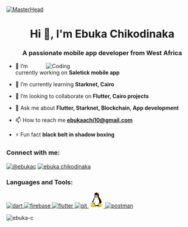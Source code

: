 [![MasterHead](https://media.licdn.com/dms/image/D4E16AQFjeEctU1O0tQ/profile-displaybackgroundimage-shrink_350_1400/0/1717524793193?e=1723680000&v=beta&t=njJzP2LviZmWE9TZFfyhr4sRSzLhAQyx64vBIGu5p1I)](https://rishavchanda.io)
<h1 align="center">Hi 👋, I'm Ebuka Chikodinaka</h1>
<h3 align="center">A passionate mobile app developer from West Africa</h3>
<img align="right" alt="Coding" width="400" src="https://cdn.dribbble.com/users/1162077/screenshots/3848914/programmer.gif">

- 🔭 I’m currently working on **Saletick mobile app**

- 🌱 I’m currently learning **Starknet, Cairo**

- 👯 I’m looking to collaborate on **Flutter, Cairo projects**

- 💬 Ask me about **Flutter, Starknet, Blockchain, App development**

- 📫 How to reach me **ebukaachi10@gmail.com**

- ⚡ Fun fact **black belt in shadow boxing**
<h3 align="left">Connect with me:</h3>
<p align="left">
<a href="https://dev.to/@ebukac" target="blank"><img align="center" src="https://raw.githubusercontent.com/rahuldkjain/github-profile-readme-generator/master/src/images/icons/Social/devto.svg" alt="@ebukac" height="30" width="40" /></a>
<a href="https://linkedin.com/in/ebuka chikodinaka" target="blank"><img align="center" src="https://raw.githubusercontent.com/rahuldkjain/github-profile-readme-generator/master/src/images/icons/Social/linked-in-alt.svg" alt="ebuka chikodinaka" height="30" width="40" /></a>
</p>

<h3 align="left">Languages and Tools:</h3>
<p align="left"> <a href="https://dart.dev" target="_blank" rel="noreferrer"> <img src="https://www.vectorlogo.zone/logos/dartlang/dartlang-icon.svg" alt="dart" width="40" height="40"/> </a> <a href="https://firebase.google.com/" target="_blank" rel="noreferrer"> <img src="https://www.vectorlogo.zone/logos/firebase/firebase-icon.svg" alt="firebase" width="40" height="40"/> </a> <a href="https://flutter.dev" target="_blank" rel="noreferrer"> <img src="https://www.vectorlogo.zone/logos/flutterio/flutterio-icon.svg" alt="flutter" width="40" height="40"/> </a> <a href="https://git-scm.com/" target="_blank" rel="noreferrer"> <img src="https://www.vectorlogo.zone/logos/git-scm/git-scm-icon.svg" alt="git" width="40" height="40"/> </a> <a href="https://www.linux.org/" target="_blank" rel="noreferrer"> <img src="https://raw.githubusercontent.com/devicons/devicon/master/icons/linux/linux-original.svg" alt="linux" width="40" height="40"/> </a> <a href="https://postman.com" target="_blank" rel="noreferrer"> <img src="https://www.vectorlogo.zone/logos/getpostman/getpostman-icon.svg" alt="postman" width="40" height="40"/> </a> </p>

<p><img align="center" src="https://github-readme-stats.vercel.app/api/top-langs?username=ebuka-c&show_icons=true&locale=en&layout=compact" alt="ebuka-c" /></p>
